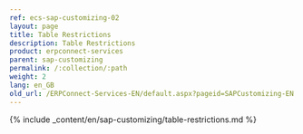 ```yaml
---
ref: ecs-sap-customizing-02
layout: page
title: Table Restrictions
description: Table Restrictions
product: erpconnect-services
parent: sap-customizing
permalink: /:collection/:path
weight: 2
lang: en_GB
old_url: /ERPConnect-Services-EN/default.aspx?pageid=SAPCustomizing-EN:table-restrictions
---
```


{% include _content/en/sap-customizing/table-restrictions.md  %}